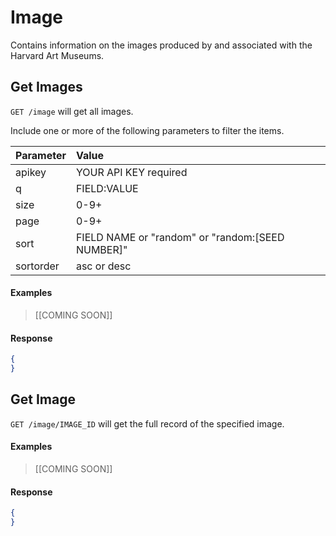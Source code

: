 # Image

Contains information on the images produced by and associated with the Harvard Art Museums. 

## Get Images

`GET /image` will get all images.

Include one or more of the following parameters to filter the items.

| Parameter | Value |
| :--------- | :----- |
| apikey | YOUR API KEY required |
| q | FIELD:VALUE |
| size | 0-9+ |
| page | 0-9+ |
| sort | FIELD NAME or "random" or "random:[SEED NUMBER]" |
| sortorder | asc or desc |

#### Examples

> [[COMING SOON]]  
>  

#### Response

```json
{
}
```

## Get Image

`GET /image/IMAGE_ID` will get the full record of the specified image.

#### Examples

> [[COMING SOON]]   
> 

#### Response

```json
{
}
```